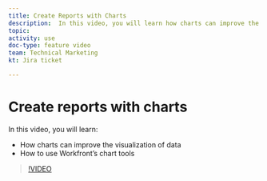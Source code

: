 ```yaml
---
title: Create Reports with Charts
description:  In this video, you will learn how charts can improve the visualization of data and how to use chart tools in [!DNL Adobe Workfront].
topic: 
activity: use
doc-type: feature video
team: Technical Marketing
kt: Jira ticket 

---
```

# Create reports with charts

In this video, you will learn:

* How charts can improve the visualization of data 
* How to use Workfront’s chart tools

>[!VIDEO](https://video.tv.adobe.com/v/335155/?quality=12)
